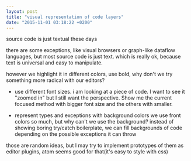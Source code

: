 ```yaml
---
layout: post
title: "visual representation of code layers"
date: "2015-11-01 03:18:22 +0200"
---
```


source code is just textual these days

there are some exceptions, like visual browsers or graph-like dataflow languages, but most source code is just text. which is really ok, because text is universal and easy to manipulate.

however we highlight it in different colors, use bold, why don't we try something more radical with our editors?

* use different font sizes.
  i am looking at a piece of code. I want to see it "zoomed in" but I still want the perspective. Show me the current focused method with bigger font size and the others with smaller.

* represent types and exceptions with background colors
  we use front colors so much, but why can't we use the background? instead of showing boring try/catch boilerplate, we can fill backgrounds of code depending on the possible exceptions it can throw

those are random ideas, but I may try to implement prototypes of them as editor plugins, atom seems good for that(it's easy to style with css)
